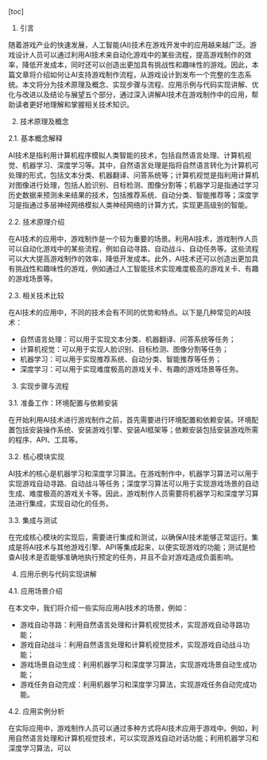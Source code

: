 
[toc]                    
                
                
1. 引言

随着游戏产业的快速发展，人工智能(AI)技术在游戏开发中的应用越来越广泛。游戏设计人员可以通过利用AI技术来自动化游戏中的某些流程，提高游戏制作的效率，降低开发成本，同时还可以创造出更加具有挑战性和趣味性的游戏。因此，本篇文章将介绍如何让AI支持游戏制作流程，从游戏设计到发布一个完整的生态系统。本文将分为技术原理及概念、实现步骤与流程、应用示例与代码实现讲解、优化与改进以及结论与展望五个部分，通过深入讲解AI技术在游戏制作中的应用，帮助读者更好地理解和掌握相关技术知识。

2. 技术原理及概念

2.1. 基本概念解释

AI技术是指利用计算机程序模拟人类智能的技术，包括自然语言处理、计算机视觉、机器学习、深度学习等。其中，自然语言处理是指将自然语言转化为计算机可处理的形式，包括文本分类、机器翻译、问答系统等；计算机视觉是指利用计算机对图像进行处理，包括人脸识别、目标检测、图像分割等；机器学习是指通过学习历史数据来预测未来结果的技术，包括推荐系统、自动分类、智能推荐等；深度学习是指通过多层神经网络模拟人类神经网络的计算方式，实现更高级别的智能。

2.2. 技术原理介绍

在AI技术的应用中，游戏制作是一个较为重要的场景。利用AI技术，游戏制作人员可以自动化游戏中的某些流程，例如自动寻路、自动战斗、自动任务等。这些流程可以大大提高游戏制作的效率，降低开发成本。此外，AI技术还可以创造出更加具有挑战性和趣味性的游戏，例如通过人工智能技术实现难度极高的游戏关卡、有趣的游戏场景等。

2.3. 相关技术比较

在AI技术的应用中，不同的技术会有不同的优势和特点。以下是几种常见的AI技术：

- 自然语言处理：可以用于实现文本分类、机器翻译、问答系统等任务；
- 计算机视觉：可以用于实现人脸识别、目标检测、图像分割等任务；
- 机器学习：可以用于实现推荐系统、自动分类、智能推荐等任务；
- 深度学习：可以用于实现难度极高的游戏关卡、有趣的游戏场景等任务。

3. 实现步骤与流程

3.1. 准备工作：环境配置与依赖安装

在开始利用AI技术进行游戏制作之前，首先需要进行环境配置和依赖安装。环境配置包括安装操作系统、安装游戏引擎、安装AI框架等；依赖安装包括安装游戏所需的程序、API、工具等。

3.2. 核心模块实现

AI技术的核心是机器学习和深度学习算法。在游戏制作中，机器学习算法可以用于实现游戏自动寻路、自动战斗等任务；深度学习算法可以用于实现游戏场景的自动生成、难度极高的游戏关卡等。因此，游戏制作人员需要将机器学习和深度学习算法进行集成，实现自动化的任务。

3.3. 集成与测试

在完成核心模块的实现后，需要进行集成和测试，以确保AI技术能够正常运行。集成是将AI技术与其他游戏引擎、API等集成起来，以便实现游戏的功能；测试是检查AI技术是否能够准确地执行预定的任务，并且不会对游戏造成负面影响。

4. 应用示例与代码实现讲解

4.1. 应用场景介绍

在本文中，我们将介绍一些实际应用AI技术的场景，例如：

- 游戏自动寻路：利用自然语言处理和计算机视觉技术，实现游戏自动寻路功能；
- 游戏自动战斗：利用自然语言处理和计算机视觉技术，实现游戏自动战斗功能；
- 游戏场景自动生成：利用机器学习和深度学习算法，实现游戏场景自动生成功能；
- 游戏任务自动完成：利用机器学习和深度学习算法，实现游戏任务自动完成功能。

4.2. 应用实例分析

在实际应用中，游戏制作人员可以通过多种方式将AI技术应用于游戏中。例如，利用自然语言处理和计算机视觉技术，可以实现游戏自动对话功能；利用机器学习和深度学习算法，可以

